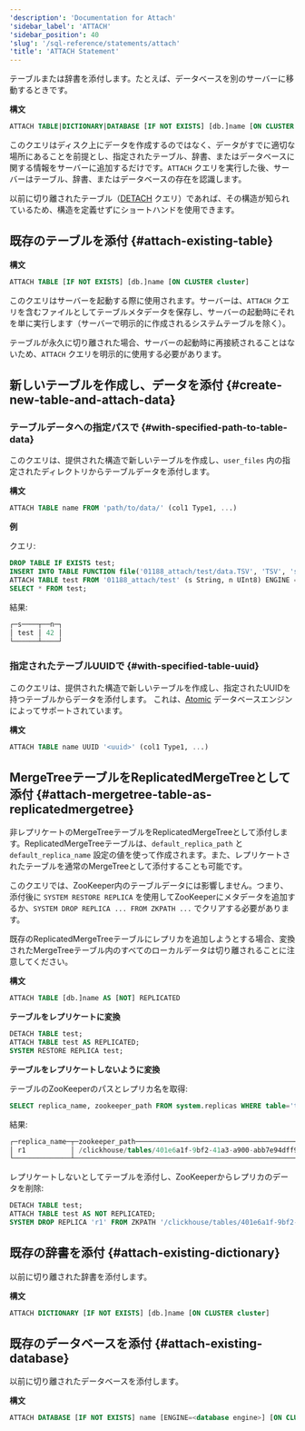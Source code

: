 ```yaml
---
'description': 'Documentation for Attach'
'sidebar_label': 'ATTACH'
'sidebar_position': 40
'slug': '/sql-reference/statements/attach'
'title': 'ATTACH Statement'
---
```




テーブルまたは辞書を添付します。たとえば、データベースを別のサーバーに移動するときです。

**構文**

```sql
ATTACH TABLE|DICTIONARY|DATABASE [IF NOT EXISTS] [db.]name [ON CLUSTER cluster] ...
```

このクエリはディスク上にデータを作成するのではなく、データがすでに適切な場所にあることを前提とし、指定されたテーブル、辞書、またはデータベースに関する情報をサーバーに追加するだけです。`ATTACH` クエリを実行した後、サーバーはテーブル、辞書、またはデータベースの存在を認識します。

以前に切り離されたテーブル（[DETACH](../../sql-reference/statements/detach.md) クエリ）であれば、その構造が知られているため、構造を定義せずにショートハンドを使用できます。

## 既存のテーブルを添付 {#attach-existing-table}

**構文**

```sql
ATTACH TABLE [IF NOT EXISTS] [db.]name [ON CLUSTER cluster]
```

このクエリはサーバーを起動する際に使用されます。サーバーは、`ATTACH` クエリを含むファイルとしてテーブルメタデータを保存し、サーバーの起動時にそれを単に実行します（サーバーで明示的に作成されるシステムテーブルを除く）。

テーブルが永久に切り離された場合、サーバーの起動時に再接続されることはないため、`ATTACH` クエリを明示的に使用する必要があります。

## 新しいテーブルを作成し、データを添付 {#create-new-table-and-attach-data}

### テーブルデータへの指定パスで {#with-specified-path-to-table-data}

このクエリは、提供された構造で新しいテーブルを作成し、`user_files` 内の指定されたディレクトリからテーブルデータを添付します。

**構文**

```sql
ATTACH TABLE name FROM 'path/to/data/' (col1 Type1, ...)
```

**例**

クエリ:

```sql
DROP TABLE IF EXISTS test;
INSERT INTO TABLE FUNCTION file('01188_attach/test/data.TSV', 'TSV', 's String, n UInt8') VALUES ('test', 42);
ATTACH TABLE test FROM '01188_attach/test' (s String, n UInt8) ENGINE = File(TSV);
SELECT * FROM test;
```
結果:

```sql
┌─s────┬──n─┐
│ test │ 42 │
└──────┴────┘
```

### 指定されたテーブルUUIDで {#with-specified-table-uuid}

このクエリは、提供された構造で新しいテーブルを作成し、指定されたUUIDを持つテーブルからデータを添付します。
これは、[Atomic](../../engines/database-engines/atomic.md) データベースエンジンによってサポートされています。

**構文**

```sql
ATTACH TABLE name UUID '<uuid>' (col1 Type1, ...)
```

## MergeTreeテーブルをReplicatedMergeTreeとして添付 {#attach-mergetree-table-as-replicatedmergetree}

非レプリケートのMergeTreeテーブルをReplicatedMergeTreeとして添付します。ReplicatedMergeTreeテーブルは、`default_replica_path` と `default_replica_name` 設定の値を使って作成されます。また、レプリケートされたテーブルを通常のMergeTreeとして添付することも可能です。

このクエリでは、ZooKeeper内のテーブルデータには影響しません。つまり、添付後に `SYSTEM RESTORE REPLICA` を使用してZooKeeperにメタデータを追加するか、`SYSTEM DROP REPLICA ... FROM ZKPATH ...` でクリアする必要があります。

既存のReplicatedMergeTreeテーブルにレプリカを追加しようとする場合、変換されたMergeTreeテーブル内のすべてのローカルデータは切り離されることに注意してください。

**構文**

```sql
ATTACH TABLE [db.]name AS [NOT] REPLICATED
```

**テーブルをレプリケートに変換**

```sql
DETACH TABLE test;
ATTACH TABLE test AS REPLICATED;
SYSTEM RESTORE REPLICA test;
```

**テーブルをレプリケートしないように変換**

テーブルのZooKeeperのパスとレプリカ名を取得:

```sql
SELECT replica_name, zookeeper_path FROM system.replicas WHERE table='test';
```
結果:
```sql
┌─replica_name─┬─zookeeper_path─────────────────────────────────────────────┐
│ r1           │ /clickhouse/tables/401e6a1f-9bf2-41a3-a900-abb7e94dff98/s1 │
└──────────────┴────────────────────────────────────────────────────────────┘
```
レプリケートしないとしてテーブルを添付し、ZooKeeperからレプリカのデータを削除:
```sql
DETACH TABLE test;
ATTACH TABLE test AS NOT REPLICATED;
SYSTEM DROP REPLICA 'r1' FROM ZKPATH '/clickhouse/tables/401e6a1f-9bf2-41a3-a900-abb7e94dff98/s1';
```

## 既存の辞書を添付 {#attach-existing-dictionary}

以前に切り離された辞書を添付します。

**構文**

```sql
ATTACH DICTIONARY [IF NOT EXISTS] [db.]name [ON CLUSTER cluster]
```

## 既存のデータベースを添付 {#attach-existing-database}

以前に切り離されたデータベースを添付します。

**構文**

```sql
ATTACH DATABASE [IF NOT EXISTS] name [ENGINE=<database engine>] [ON CLUSTER cluster]
```
